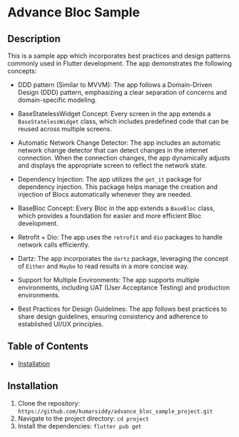 # Advance Bloc Sample

## Description

This is a sample app which incorporates best practices and design patterns commonly used in Flutter
development. The app demonstrates the following concepts:

- DDD pattern (Similar to MVVM): The app follows a Domain-Driven Design (DDD) pattern, emphasizing a
  clear separation of concerns and domain-specific modeling.

- BaseStatelessWidget Concept: Every screen in the app extends a `BaseStatelessWidget` class, which
  includes predefined code that can be reused across multiple screens.

- Automatic Network Change Detector: The app includes an automatic network change detector that can
  detect changes in the internet connection. When the connection changes, the app dynamically
  adjusts and displays the appropriate screen to reflect the network state.

- Dependency Injection: The app utilizes the `get_it` package for dependency injection. This package
  helps manage the creation and injection of Blocs automatically whenever they are needed.

- BaseBloc Concept: Every Bloc in the app extends a `BaseBloc` class, which provides a foundation
  for easier and more efficient Bloc development.

- Retrofit + Dio: The app uses the `retrofit` and `dio` packages to handle network calls
  efficiently.

- Dartz: The app incorporates the `dartz` package, leveraging the concept of `Either` and `Maybe` to
  read results in a more concise way.

- Support for Multiple Environments: The app supports multiple environments, including UAT (User
  Acceptance Testing) and production environments.

- Best Practices for Design Guidelines: The app follows best practices to share design guidelines,
  ensuring consistency and adherence to established UI/UX principles.

## Table of Contents

- [Installation](#installation)

## Installation

1. Clone the repository: `https://github.com/kumarsiddy/advance_bloc_sample_project.git`
2. Navigate to the project directory: `cd project`
3. Install the dependencies: `flutter pub get`